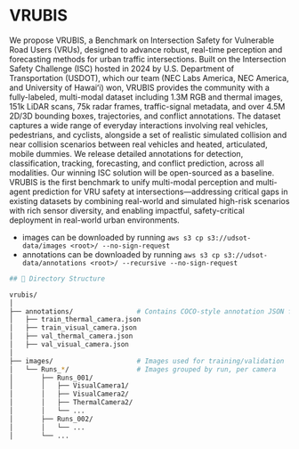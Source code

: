 # VRUBIS 

We propose VRUBIS, a Benchmark on Intersection Safety for Vulnerable Road Users (VRUs), designed to advance robust, real-time perception and forecasting methods for urban traffic intersections. Built on the Intersection Safety Challenge (ISC) hosted in 2024 by U.S. Department of Transportation (USDOT), which our team (NEC Labs America, NEC America, and University of Hawaiʻi) won, VRUBIS provides the community with a fully-labeled, multi-modal dataset including 1.3M RGB and thermal images, 151k LiDAR scans, 75k radar frames, traffic-signal metadata, and over 4.5M 2D/3D bounding boxes, trajectories, and conflict annotations. The dataset captures a wide range of everyday interactions involving real vehicles, pedestrians, and cyclists, alongside a set of realistic simulated collision and near collision scenarios between real vehicles and heated, articulated, mobile dummies. We release detailed annotations for detection, classification, tracking, forecasting, and conflict prediction, across all modalities. Our winning ISC solution will be open-sourced as a baseline. VRUBIS is the first benchmark to unify multi-modal perception and multi-agent prediction for VRU safety at intersections—addressing critical gaps in existing datasets by combining real-world and simulated high-risk scenarios with rich sensor diversity, and enabling impactful, safety-critical deployment in real-world urban environments.
- images can be downloaded by running `aws s3 cp s3://udsot-data/images <root>/ --no-sign-request`
- annotations can be downloaded by running `aws s3 cp s3://udsot-data/annotations <root>/ --recursive --no-sign-request`

```bash
## 📁 Directory Structure

vrubis/
│
├── annotations/                # Contains COCO-style annotation JSON files
│   ├── train_thermal_camera.json
│   ├── train_visual_camera.json
│   ├── val_thermal_camera.json
│   ├── val_visual_camera.json
│
├── images/                     # Images used for training/validation
│   └── Runs_*/                 # Images grouped by run, per camera
│       ├── Runs_001/
│       │   ├── VisualCamera1/
│       │   ├── VisualCamera2/
│       │   ├── ThermalCamera2/
│       │   └── ...
│       ├── Runs_002/
│       │   └── ...
│       └── ...

```